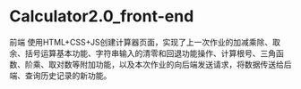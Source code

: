 # Calculator2.0_front-end

前端 使用HTML+CSS+JS创建计算器页面，实现了上一次作业的加减乘除、取余、括号运算基本功能、字符串输入的清零和回退功能操作、计算根号、三角函数、阶乘、取对数等附加功能，以及本次作业的向后端发送请求，将数据传送给后端、查询历史记录的新功能。
